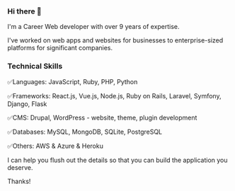 ### Hi there 👋

I'm a Career Web developer with over 9 years of expertise.

I've worked on web apps and websites for businesses to enterprise-sized platforms for significant companies.

### Technical Skills

✅Languages: JavaScript, Ruby, PHP, Python

✅Frameworks: React.js, Vue.js, Node.js, Ruby on Rails, Laravel, Symfony, Django, Flask

✅CMS: Drupal, WordPress - website, theme, plugin development

✅Databases: MySQL, MongoDB, SQLite, PostgreSQL

✅Others: AWS & Azure & Heroku

I can help you flush out the details so that you can build the application you deserve.

Thanks!
